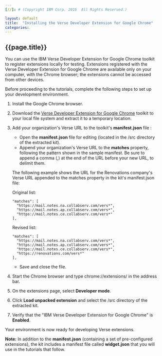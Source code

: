 ```yaml
---
[//]: # (Copyright IBM Corp. 2016  All Rights Reserved.)

layout: default
title:  "Installing the Verse Developer Extension for Google Chrome"
categories: 
---
```


## {{page.title}}  

You can use the IBM Verse Developer Extension for Google Chrome toolkit to register extensions locally for testing. Extensions registered with the Verse Developer Extension for Google Chrome are available only on your computer, with the Chrome browser; the extensions cannot be accessed from other devices.

Before proceeding to the tutorials, complete the following steps to set up your development environment.


1. Install the Google Chrome browser.
1. Download the [Verse Developer Extension for Google Chrome][1] toolkit to your local file system and extract it to a temporary location.
1. Add your organization's Verse URL to the toolkit's __manifest.json__ file :
    * Open the __manifest.json__ file for editing (located in the /src directory of the extracted kit).
    * Append your organization's Verse URL to the __matches__ property, following the pattern shown in the sample manifest. Be sure to append a comma (,) at the end of the URL before your new URL, to delimit them.
    
    The following example shows the URL for the Renovations company's Verse URL appended to the matches property in the kit's manifest.json file:  
    
    Original list:
    
    ```
    "matches": [
      "https://mail.notes.na.collabserv.com/vers*",
      "https://mail.notes.ap.collabserv.com/vers*",
      "https://mail.notes.ce.collabserv.com/vers*"
    ],
    ```
    
    Revised list:
    
    ```
    "matches": [
      "https://mail.notes.na.collabserv.com/vers*",
      "https://mail.notes.ap.collabserv.com/vers*",
      "https://mail.notes.ce.collabserv.com/vers*",
      "https://renovations.com/vers*"
    ],
    ```
    
    * Save and close the file.
    
1. Start the Chrome browser and type chrome://extensions/ in the address bar.
1. On the extensions page, select __Developer mode__. 
1. Click __Load unpacked extension__ and select the /src directory of the extracted kit.
1. Verify that the "IBM Verse Developer Extension for Google Chrome" is __Enabled__.

Your environment is now ready for developing Verse extensions.

__Note:__ In addition to the __manifest.json__ (containing a set of pre-configured extensions), the kit includes a manifest file called __widget.json__ that you will use in the tutorials that follow.


[1]: {{site.verse-developer-chrome-ext}}